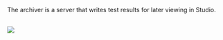 The archiver is a server that writes test results for later viewing in Studio.
<br>
<br>

<img src="resources/images/senchatest/ArchiverStartAndRun.jpg" />